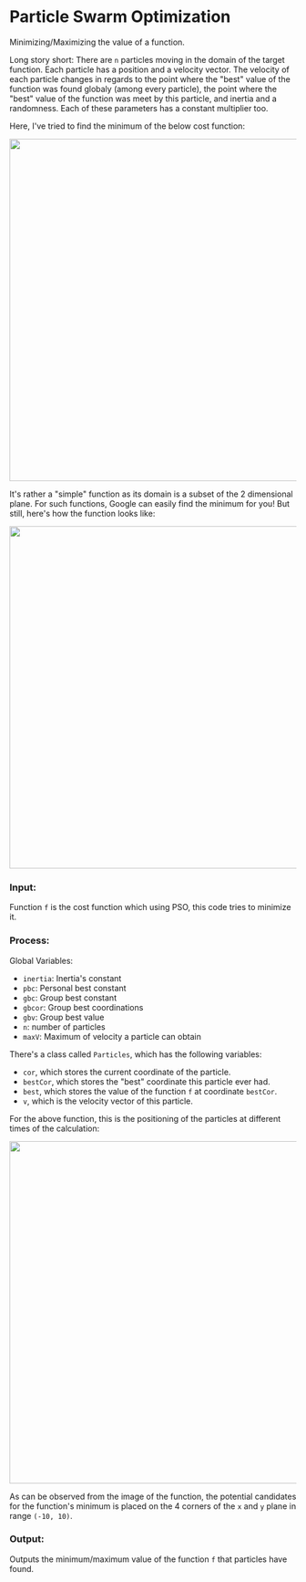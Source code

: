 # Particle Swarm Optimization
Minimizing/Maximizing the value of a function.

Long story short: There are `n` particles moving in the domain of the target function. Each particle has a position and a velocity vector. The velocity of
each particle changes in regards to the point where the "best" value of the function was found globaly (among every particle), the point where the "best" value of the
function was meet by this particle, and inertia and a randomness. Each of these parameters has a constant multiplier too.

Here, I've tried to find the minimum of the below cost function:

<p float="left">
  <img src="https://user-images.githubusercontent.com/12760574/130462641-07e74a0a-60f0-4b67-9ae3-012716ca29d9.png" width="600" />
</p>

It's rather a "simple" function as its domain is a subset of the 2 dimensional plane. For such functions, Google can easily find the minimum for you! But still, here's how the function looks like:

<p float="left">
  <img src="https://user-images.githubusercontent.com/12760574/130463029-94265ed7-1ad8-46e4-8dd1-9b3845cb5bd3.png" width="600" />
</p>


### Input:
Function `f` is the cost function which using PSO, this code tries to minimize it.

### Process:
Global Variables:
 + `inertia`: Inertia's constant
 + `pbc`: Personal best constant
 + `gbc`: Group best constant
 + `gbcor`: Group best coordinations
 + `gbv`: Group best value
 + `n`: number of particles
 + `maxV`: Maximum of velocity a particle can obtain

There's a class called `Particles`, which has the following variables:

+ `cor`, which stores the current coordinate of the particle.
+ `bestCor`, which stores the "best" coordinate this particle ever had.
+ `best`, which stores the value of the function `f` at coordinate `bestCor`.
+ `v`, which is the velocity vector of this particle.

For the above function, this is the positioning of the particles at different times of the calculation:
<p float="left">
  <img src="https://user-images.githubusercontent.com/12760574/130467986-e1e8dcf0-0d36-484a-b82f-4bc529641928.png" width="600" />
</p>

As can be observed from the image of the function, the potential candidates for the function's minimum is placed on the 4 corners of the `x` and `y` plane in range `(-10, 10)`.

### Output:
Outputs the minimum/maximum value of the function `f` that particles have found.
